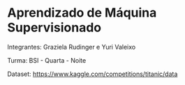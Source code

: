 # Aprendizado de Máquina Supervisionado

Integrantes: Graziela Rudinger e Yuri Valeixo

Turma: BSI - Quarta - Noite

Dataset: https://www.kaggle.com/competitions/titanic/data
